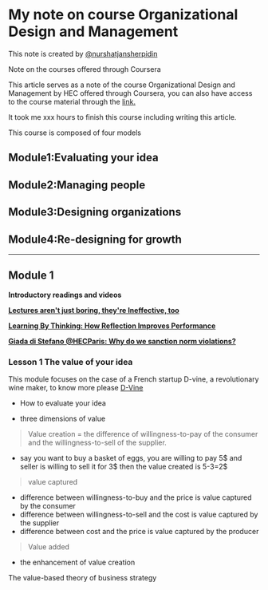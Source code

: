 # My note on course Organizational Design and Management
This note is created by [@nurshatjansherpidin](https://github.com/Nurshatjansherpidin)

Note on the courses offered through Coursera

This article serves as a note of the course Organizational Design and Management by HEC offered through Coursera, you can also have access to the course material through the [link.](https://www.coursera.org/learn/organizational-design-management?)

It took me xxx hours to finish this course including writing this article.

This course is composed of four models

## **Module1:Evaluating your idea**
## **Module2:Managing people**
## **Module3:Designing organizations** 
## **Module4:Re-designing for growth**
---
## Module 1 
**Introductory readings and videos**

[**Lectures aren't just boring, they're Ineffective, too**](https://www.sciencemag.org/news/2014/05/lectures-arent-just-boring-theyre-ineffective-too-study-finds)

[**Learning By Thinking: How Reflection Improves Performance**](https://hbswk.hbs.edu/item/learning-by-thinking-how-reflection-improves-performance)

[**Giada di Stefano @HECParis: Why do we sanction norm violations?**](https://youtu.be/aBe_dMtICJs)

### Lesson 1 The value of your idea
This module focuses on the case of a French startup D-vine, a revolutionary wine maker, to know more please [D-Vine](https://www.10-vins.com/en/the-d-vine)
- How to evaluate your idea
* three dimensions of value
> Value creation = the difference of willingness-to-pay of the consumer and the willingness-to-sell of the supplier.
- say you want to buy a basket of eggs, you are willing to pay 5$ and seller is willing to sell it for 3$ then the value created is 5-3=2$
> value captured 
- difference between willingness-to-buy and the price is value captured by the consumer 
- difference between willingness-to-sell and the cost is value captured by the supplier 
- difference between cost and the price is value captured by the producer 
> Value added
- the enhancement of value creation

The value-based theory of business strategy
